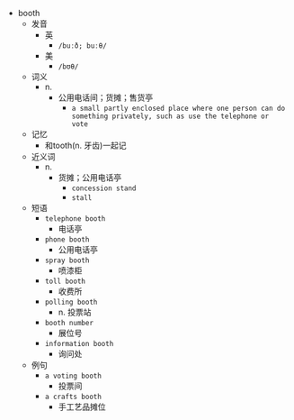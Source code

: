 - booth
  - 发音
    - 英
      - `/buːð; buːθ/`
    - 美
      - `/bʊθ/`
  - 词义
    - n.
      - 公用电话间；货摊；售货亭
        - `a small partly enclosed place where one person can do something privately, such as use the telephone or vote`
  - 记忆
    - 和tooth(n. 牙齿)一起记
  - 近义词
    - n.
      - 货摊；公用电话亭
        - `concession stand`
        - `stall`
  - 短语
    - `telephone booth`
      - 电话亭 
    - `phone booth`
      - 公用电话亭 
    - `spray booth`
      - 喷漆柜 
    - `toll booth`
      - 收费所 
    - `polling booth`
      - n. 投票站 
    - `booth number`
      - 展位号 
    - `information booth`
      - 询问处 
  - 例句
    - `a voting booth`
      - 投票间
    - `a crafts booth`
      - 手工艺品摊位

